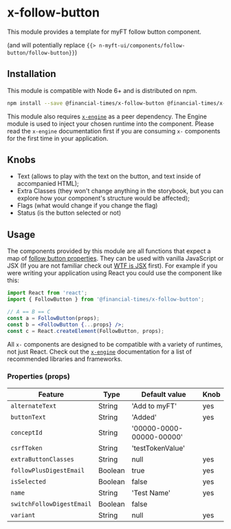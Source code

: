 # x-follow-button

This module provides a template for myFT follow button component.

(and will potentially replace `{{> n-myft-ui/components/follow-button/follow-button}}`)

## Installation

This module is compatible with Node 6+ and is distributed on npm.

```bash
npm install --save @financial-times/x-follow-button @financial-times/x-engine
```

This module also requires [`x-engine`][engine] as a peer dependency. The Engine module is used to inject your chosen runtime into the component. Please read the `x-engine` documentation first if you are consuming `x-` components for the first time in your application.

[engine]: https://github.com/Financial-Times/x-dash/tree/master/packages/x-engine

## Knobs

- Text (allows to play with the text on the button, and text inside of accompanied HTML);
- Extra Classes (they won't change anything in the storybook, but you can explore how your component's structure would be affected);
- Flags (what would change if you change the flag)
- Status (is the button selected or not)

## Usage

The components provided by this module are all functions that expect a map of [follow button properties](#properties). They can be used with vanilla JavaScript or JSX (If you are not familiar check out [WTF is JSX][jsx-wtf] first). For example if you were writing your application using React you could use the component like this:

```jsx
import React from 'react';
import { FollowButton } from '@financial-times/x-follow-button';

// A == B == C
const a = FollowButton(props);
const b = <FollowButton {...props} />;
const c = React.createElement(FollowButton, props);
```

All `x-` components are designed to be compatible with a variety of runtimes, not just React. Check out the [`x-engine`][engine] documentation for a list of recommended libraries and frameworks.

[jsx-wtf]: https://jasonformat.com/wtf-is-jsx/

### Properties (props)

Feature                   | Type    | Default value             | Knob   
--------------------------|---------|---------------------------|------
`alternateText`           | String  | 'Add to myFT'             | yes
`buttonText`              | String  | 'Added'                   | yes
`conceptId`               | String  | '00000-0000-00000-00000'  |
`csrfToken`               | String  | 'testTokenValue'          |
`extraButtonClasses`      | String  | null                      | yes
`followPlusDigestEmail`   | Boolean | true                      | yes
`isSelected`              | Boolean | false                     | yes
`name`                    | String  | 'Test Name'               | yes
`switchFollowDigestEmail` | Boolean | false                     |
`variant`                 | String  | null                      | yes
